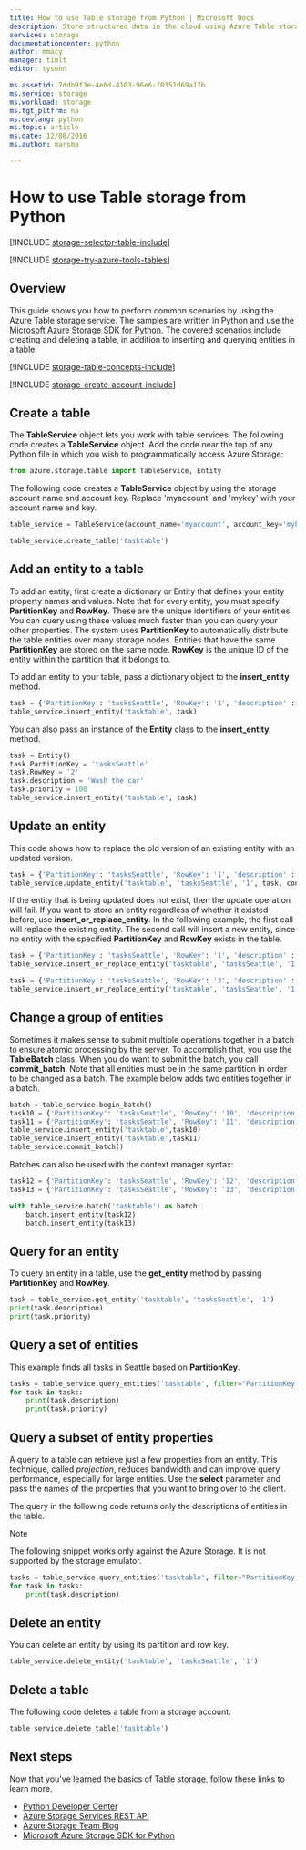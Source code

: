 ```yaml
---
title: How to use Table storage from Python | Microsoft Docs
description: Store structured data in the cloud using Azure Table storage, a NoSQL data store.
services: storage
documentationcenter: python
author: mmacy
manager: timlt
editor: tysonn

ms.assetid: 7ddb9f3e-4e6d-4103-96e6-f0351d69a17b
ms.service: storage
ms.workload: storage
ms.tgt_pltfrm: na
ms.devlang: python
ms.topic: article
ms.date: 12/08/2016
ms.author: marsma

---
```

# How to use Table storage from Python
[!INCLUDE [storage-selector-table-include](../../includes/storage-selector-table-include.md)]

[!INCLUDE [storage-try-azure-tools-tables](../../includes/storage-try-azure-tools-tables.md)]

## Overview
This guide shows you how to perform common scenarios by using the Azure Table storage service. The samples are written in Python and use the [Microsoft Azure Storage SDK for Python]. The covered scenarios include creating and deleting a table, in addition to inserting and querying entities in a table.

[!INCLUDE [storage-table-concepts-include](../../includes/storage-table-concepts-include.md)]

[!INCLUDE [storage-create-account-include](../../includes/storage-create-account-include.md)]

## Create a table
The **TableService** object lets you work with table services. The
following code creates a **TableService** object. Add the code near
the top of any Python file in which you wish to programmatically access Azure Storage:

```python
from azure.storage.table import TableService, Entity
```

The following code creates a **TableService** object by using the storage account name and account key.  Replace 'myaccount' and 'mykey' with your account name and key.

```python
table_service = TableService(account_name='myaccount', account_key='mykey')

table_service.create_table('tasktable')
```

## Add an entity to a table
To add an entity, first create a dictionary or Entity that defines your entity
property names and values. Note that for every entity, you must
specify **PartitionKey** and **RowKey**. These are the unique
identifiers of your entities. You can query using these values much
faster than you can query your other properties. The system uses **PartitionKey** to
automatically distribute the table entities over many storage nodes.
Entities that have the same **PartitionKey** are stored on the same node. **RowKey** is the unique ID of the entity within the partition that it
belongs to.

To add an entity to your table, pass a dictionary object to the **insert\_entity** method.

```python
task = {'PartitionKey': 'tasksSeattle', 'RowKey': '1', 'description' : 'Take out the trash', 'priority' : 200}
table_service.insert_entity('tasktable', task)
```

You can also pass an instance of the **Entity** class to the **insert\_entity** method.

```python
task = Entity()
task.PartitionKey = 'tasksSeattle'
task.RowKey = '2'
task.description = 'Wash the car'
task.priority = 100
table_service.insert_entity('tasktable', task)
```

## Update an entity
This code shows how to replace the old version of an existing entity with an updated version.

```python
task = {'PartitionKey': 'tasksSeattle', 'RowKey': '1', 'description' : 'Take out the garbage', 'priority' : 250}
table_service.update_entity('tasktable', 'tasksSeattle', '1', task, content_type='application/atom+xml')
```

If the entity that is being updated does not exist, then the update
operation will fail. If you want to store an entity
regardless of whether it existed before, use **insert\_or\_replace_entity**.
In the following example, the first call will replace the existing entity. The second call will insert a new entity, since no entity with the specified **PartitionKey** and **RowKey** exists in the table.

```python
task = {'PartitionKey': 'tasksSeattle', 'RowKey': '1', 'description' : 'Take out the garbage again', 'priority' : 250}
table_service.insert_or_replace_entity('tasktable', 'tasksSeattle', '1', task, content_type='application/atom+xml')

task = {'PartitionKey': 'tasksSeattle', 'RowKey': '3', 'description' : 'Buy detergent', 'priority' : 300}
table_service.insert_or_replace_entity('tasktable', 'tasksSeattle', '1', task, content_type='application/atom+xml')
```

## Change a group of entities
Sometimes it makes sense to submit multiple operations together in a
batch to ensure atomic processing by the server. To accomplish that, you
use the **TableBatch** class. When you do want to submit the
batch, you call **commit\_batch**. Note that all entities must be in the same partition in order to be changed as a batch. The example below adds two entities together in a batch.

```python
batch = table_service.begin_batch()
task10 = {'PartitionKey': 'tasksSeattle', 'RowKey': '10', 'description' : 'Go grocery shopping', 'priority' : 400}
task11 = {'PartitionKey': 'tasksSeattle', 'RowKey': '11', 'description' : 'Clean the bathroom', 'priority' : 100}
table_service.insert_entity('tasktable',task10)
table_service.insert_entity('tasktable',task11)
table_service.commit_batch()
```

Batches can also be used with the context manager syntax:

```python
task12 = {'PartitionKey': 'tasksSeattle', 'RowKey': '12', 'description' : 'Go grocery shopping', 'priority' : 400}
task13 = {'PartitionKey': 'tasksSeattle', 'RowKey': '13', 'description' : 'Clean the bathroom', 'priority' : 100}

with table_service.batch('tasktable') as batch:
    batch.insert_entity(task12)
    batch.insert_entity(task13)
```

## Query for an entity
To query an entity in a table, use the **get\_entity** method by
passing **PartitionKey** and **RowKey**.

```python
task = table_service.get_entity('tasktable', 'tasksSeattle', '1')
print(task.description)
print(task.priority)
```

## Query a set of entities
This example finds all tasks in Seattle based on **PartitionKey**.

```python
tasks = table_service.query_entities('tasktable', filter="PartitionKey eq 'tasksSeattle'")
for task in tasks:
    print(task.description)
    print(task.priority)
```

## Query a subset of entity properties
A query to a table can retrieve just a few properties from an entity.
This technique, called *projection*, reduces bandwidth and can improve
query performance, especially for large entities. Use the **select**
parameter and pass the names of the properties that you want to bring over
to the client.

The query in the following code returns only the descriptions of
entities in the table.

> [!NOTE]
> The following snippet works only against the Azure Storage. It is not supported by the storage emulator.
>
>

```python
tasks = table_service.query_entities('tasktable', filter="PartitionKey eq 'tasksSeattle'", select='description')
for task in tasks:
    print(task.description)
```

## Delete an entity
You can delete an entity by using its partition and row key.

```python
table_service.delete_entity('tasktable', 'tasksSeattle', '1')
```

## Delete a table
The following code deletes a table from a storage account.

```python
table_service.delete_table('tasktable')
```

## Next steps
Now that you've learned the basics of Table storage, follow these links
to learn more.

* [Python Developer Center](https://azure.microsoft.com/en-us/develop/python/)
* [Azure Storage Services REST API](http://msdn.microsoft.com/library/azure/dd179355)
* [Azure Storage Team Blog]
* [Microsoft Azure Storage SDK for Python]

[Azure Storage Team blog]: http://blogs.msdn.com/b/windowsazurestorage/
[Microsoft Azure Storage SDK for Python]: https://github.com/Azure/azure-storage-python
